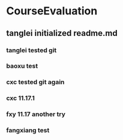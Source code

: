 # CourseEvaluation
## tanglei initialized readme.md
### tanglei tested git
### baoxu test
### cxc tested git again
### cxc 11.17.1
### fxy 11.17 another try
### fangxiang test
